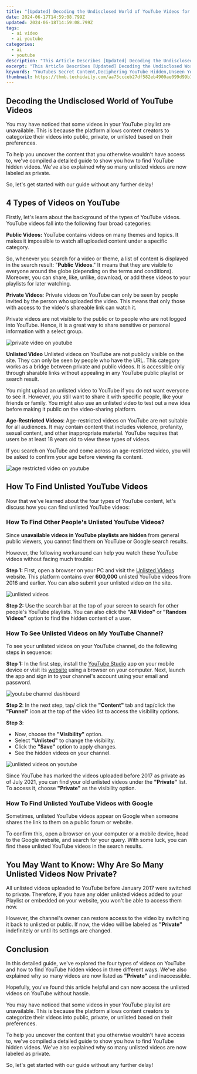 ```yaml
---
title: "[Updated] Decoding the Undisclosed World of YouTube Videos for 2024"
date: 2024-06-17T14:59:08.799Z
updated: 2024-06-18T14:59:08.799Z
tags:
  - ai video
  - ai youtube
categories:
  - ai
  - youtube
description: "This Article Describes [Updated] Decoding the Undisclosed World of YouTube Videos for 2024"
excerpt: "This Article Describes [Updated] Decoding the Undisclosed World of YouTube Videos for 2024"
keywords: "YouTubes Secret Content,Deciphering YouTube Hidden,Unseen YouTube Video Trends,Peeking at Hidden YouTube,Analyzing Anon YouTube Vids,Exploring Untold YouTube,Mysteries of Covert YouTube"
thumbnail: https://thmb.techidaily.com/aa75ccceb27df582eb4900ae099d99b1731677ace1a8dcb38cd4f8698fb9bdda.jpg
---
```


## Decoding the Undisclosed World of YouTube Videos

You may have noticed that some videos in your YouTube playlist are unavailable. This is because the platform allows content creators to categorize their videos into public, private, or unlisted based on their preferences.

To help you uncover the content that you otherwise wouldn't have access to, we've compiled a detailed guide to show you how to find YouTube hidden videos. We've also explained why so many unlisted videos are now labeled as private.

So, let's get started with our guide without any further delay!

## 4 Types of Videos on YouTube

Firstly, let's learn about the background of the types of YouTube videos. YouTube videos fall into the following four broad categories:

**Public Videos:** YouTube contains videos on many themes and topics. It makes it impossible to watch all uploaded content under a specific category.

So, whenever you search for a video or theme, a list of content is displayed in the search result: "**Public** **Videos**." It means that they are visible to everyone around the globe (depending on the terms and conditions). Moreover, you can share, like, unlike, download, or add these videos to your playlists for later watching.

**Private Videos**: Private videos on YouTube can only be seen by people invited by the person who uploaded the video. This means that only those with access to the video's shareable link can watch it.

Private videos are not visible to the public or to people who are not logged into YouTube. Hence, it is a great way to share sensitive or personal information with a select group.

![private video on youtube](https://images.wondershare.com/filmora/article-images/private-video-on-youtube.png)

**Unlisted Video** Unlisted videos on YouTube are not publicly visible on the site. They can only be seen by people who have the URL. This category works as a bridge between private and public videos. It is accessible only through sharable links without appealing in any YouTube public playlist or search result.

You might upload an unlisted video to YouTube if you do not want everyone to see it. However, you still want to share it with specific people, like your friends or family. You might also use an unlisted video to test out a new idea before making it public on the video-sharing platform.

**Age-Restricted Videos**: Age-restricted videos on YouTube are not suitable for all audiences. It may contain content that includes violence, profanity, sexual content, and other inappropriate material. YouTube requires that users be at least 18 years old to view these types of videos.

If you search on YouTube and come across an age-restricted video, you will be asked to confirm your age before viewing its content.

![age restricted video on youtube](https://images.wondershare.com/filmora/article-images/age-restricted-videos-on-youtube.png)

## How To Find Unlisted YouTube Videos

Now that we've learned about the four types of YouTube content, let's discuss how you can find unlisted YouTube videos:

### How To Find Other People's Unlisted YouTube Videos?

Since **unavailable videos in YouTube playlists are hidden** from general public viewers, you cannot find them on YouTube or Google search results.

However, the following workaround can help you watch these YouTube videos without facing much trouble:

**Step 1:** First, open a browser on your PC and visit the [Unlisted Videos](https://unlistedvideos.com/) website. This platform contains over **600,000** unlisted YouTube videos from 2016 and earlier. You can also submit your unlisted video on the site.

![unlisted videos](https://images.wondershare.com/filmora/article-images/using-the-unlisted-videos-website-to-see-hidden-videos.png)

**Step 2:** Use the search bar at the top of your screen to search for other people's YouTube playlists. You can also click the **"All Video"** or **"Random Videos"** option to find the hidden content of a user.

### How To See Unlisted Videos on My YouTube Channel?

To see your unlisted videos on your YouTube channel, do the following steps in sequence:

**Step 1:** In the first step, install the [YouTube Studio](https://play.google.com/store/apps/details?id=com.google.android.apps.youtube.creator&hl=en&gl=US) app on your mobile device or visit its [website](https://studio.youtube.com/) using a browser on your computer. Next, launch the app and sign in to your channel's account using your email and password.

![youtube channel dashboard](https://images.wondershare.com/filmora/article-images/accessing-youtube-studio-to-see-unlisted-videos.png)

**Step 2**: In the next step, tap/ click the **"Content"** tab and tap/click the **"Funnel"** icon at the top of the video list to access the visibility options.

**Step 3**:

* Now, choose the **"Visibility"** option.
* Select **"Unlisted"** to change the visibility.
* Click the **"Save"** option to apply changes.
* See the hidden videos on your channel.

![unlisted videos on youtube](https://images.wondershare.com/filmora/article-images/changing-videos-visibility-to-see-unlisted-videos-on-youtube.png)

Since YouTube has marked the videos uploaded before 2017 as private as of July 2021, you can find your old unlisted videos under the **"Private"** list. To access it, choose **"Private"** as the visibility option.

### How To Find Unlisted YouTube Videos with Google

Sometimes, unlisted YouTube videos appear on Google when someone shares the link to them on a public forum or website.

To confirm this, open a browser on your computer or a mobile device, head to the Google website, and search for your query. With some luck, you can find these unlisted YouTube videos in the search results.

## You May Want to Know: Why Are So Many Unlisted Videos Now Private?

All unlisted videos uploaded to YouTube before January 2017 were switched to private. Therefore, if you have any older unlisted videos added to your Playlist or embedded on your website, you won't be able to access them now.

However, the channel's owner can restore access to the video by switching it back to unlisted or public. If now, the video will be labeled as **"Private"** indefinitely or until its settings are changed.

## Conclusion

In this detailed guide, we've explored the four types of videos on YouTube and how to find YouTube hidden videos in three different ways. We've also explained why so many videos are now listed as **"Private"** and inaccessible.

Hopefully, you've found this article helpful and can now access the unlisted videos on YouTube without hassle.

You may have noticed that some videos in your YouTube playlist are unavailable. This is because the platform allows content creators to categorize their videos into public, private, or unlisted based on their preferences.

To help you uncover the content that you otherwise wouldn't have access to, we've compiled a detailed guide to show you how to find YouTube hidden videos. We've also explained why so many unlisted videos are now labeled as private.

So, let's get started with our guide without any further delay!


<ins class="adsbygoogle"
     style="display:block"
     data-ad-format="autorelaxed"
     data-ad-client="ca-pub-7571918770474297"
     data-ad-slot="1223367746"></ins>



<ins class="adsbygoogle"
     style="display:block"
     data-ad-client="ca-pub-7571918770474297"
     data-ad-slot="8358498916"
     data-ad-format="auto"
     data-full-width-responsive="true"></ins>


